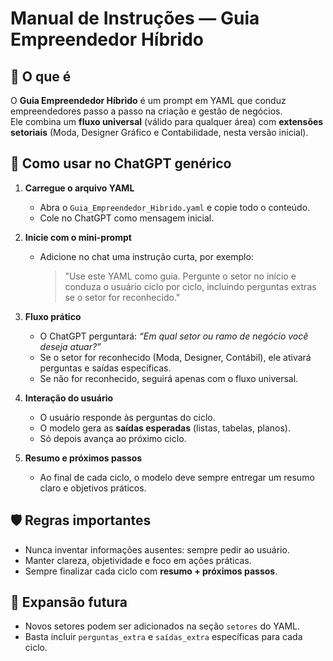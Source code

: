 # Manual de Instruções — Guia Empreendedor Híbrido

## 📌 O que é
O **Guia Empreendedor Híbrido** é um prompt em YAML que conduz empreendedores passo a passo na criação e gestão de negócios.  
Ele combina um **fluxo universal** (válido para qualquer área) com **extensões setoriais** (Moda, Designer Gráfico e Contabilidade, nesta versão inicial).

## 🚀 Como usar no ChatGPT genérico
1. **Carregue o arquivo YAML**  
   - Abra o `Guia_Empreendedor_Hibrido.yaml` e copie todo o conteúdo.
   - Cole no ChatGPT como mensagem inicial.

2. **Inicie com o mini-prompt**  
   - Adicione no chat uma instrução curta, por exemplo:  
     > "Use este YAML como guia. Pergunte o setor no início e conduza o usuário ciclo por ciclo, incluindo perguntas extras se o setor for reconhecido."

3. **Fluxo prático**  
   - O ChatGPT perguntará: *“Em qual setor ou ramo de negócio você deseja atuar?”*
   - Se o setor for reconhecido (Moda, Designer, Contábil), ele ativará perguntas e saídas específicas.  
   - Se não for reconhecido, seguirá apenas com o fluxo universal.

4. **Interação do usuário**  
   - O usuário responde às perguntas do ciclo.
   - O modelo gera as **saídas esperadas** (listas, tabelas, planos).  
   - Só depois avança ao próximo ciclo.

5. **Resumo e próximos passos**  
   - Ao final de cada ciclo, o modelo deve sempre entregar um resumo claro e objetivos práticos.

## 🛡️ Regras importantes
- Nunca inventar informações ausentes: sempre pedir ao usuário.
- Manter clareza, objetividade e foco em ações práticas.
- Sempre finalizar cada ciclo com **resumo + próximos passos**.

## 🌱 Expansão futura
- Novos setores podem ser adicionados na seção `setores` do YAML.
- Basta incluir `perguntas_extra` e `saídas_extra` específicas para cada ciclo.
